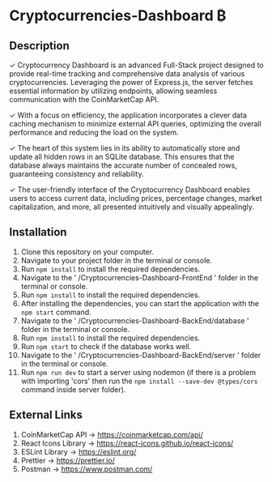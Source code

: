 # Cryptocurrencies-Dashboard ₿
## Description
✓ Cryptocurrency Dashboard is an advanced Full-Stack project designed to provide real-time tracking and comprehensive data analysis of various cryptocurrencies. Leveraging the power of Express.js, the server fetches essential information by utilizing endpoints, allowing seamless communication with the CoinMarketCap API.

✓ With a focus on efficiency, the application incorporates a clever data caching mechanism to minimize external API queries, optimizing the overall performance and reducing the load on the system.

✓ The heart of this system lies in its ability to automatically store and update all hidden rows in an SQLite database. This ensures that the database always maintains the accurate number of concealed rows, guaranteeing consistency and reliability.

✓ The user-friendly interface of the Cryptocurrency Dashboard enables users to access current data, including prices, percentage changes, market capitalization, and more, all presented intuitively and visually appealingly. 

## Installation
1. Clone this repository on your computer.
2. Navigate to your project folder in the terminal or console.
3. Run `npm install` to install the required dependencies.
4. Navigate to the ' /Cryptocurrencies-Dashboard-FrontEnd ' folder in the terminal or console.
5. Run `npm install` to install the required dependencies.
6. After installing the dependencies, you can start the application with the `npm start` command.
7. Navigate to the ' /Cryptocurrencies-Dashboard-BackEnd/database ' folder in the terminal or console.
8. Run `npm install` to install the required dependencies.
9. Run `npm start` to check if the database works well.
10. Navigate to the ' /Cryptocurrencies-Dashboard-BackEnd/server ' folder in the terminal or console.
11. Run `npm run dev` to start a server using nodemon (if there is a problem with importing 'cors' then run the `npm install --save-dev @types/cors` command inside server folder).
  
## External Links
1. CoinMarketCap API -> https://coinmarketcap.com/api/
2. React Icons Library -> https://react-icons.github.io/react-icons/
3. ESLint Library -> https://eslint.org/
4. Prettier -> https://prettier.io/
5. Postman -> https://www.postman.com/
